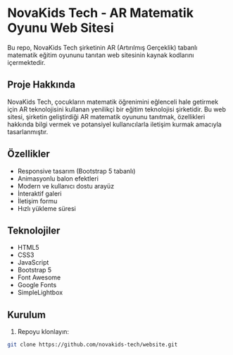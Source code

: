 # NovaKids Tech - AR Matematik Oyunu Web Sitesi

Bu repo, NovaKids Tech şirketinin AR (Artırılmış Gerçeklik) tabanlı matematik eğitim oyununu tanıtan web sitesinin kaynak kodlarını içermektedir.

## Proje Hakkında

NovaKids Tech, çocukların matematik öğrenimini eğlenceli hale getirmek için AR teknolojisini kullanan yenilikçi bir eğitim teknolojisi şirketidir. Bu web sitesi, şirketin geliştirdiği AR matematik oyununu tanıtmak, özellikleri hakkında bilgi vermek ve potansiyel kullanıcılarla iletişim kurmak amacıyla tasarlanmıştır.

## Özellikler

- Responsive tasarım (Bootstrap 5 tabanlı)
- Animasyonlu balon efektleri
- Modern ve kullanıcı dostu arayüz
- İnteraktif galeri
- İletişim formu
- Hızlı yükleme süresi

## Teknolojiler

- HTML5
- CSS3
- JavaScript
- Bootstrap 5
- Font Awesome
- Google Fonts
- SimpleLightbox

## Kurulum

1. Repoyu klonlayın:
```bash
git clone https://github.com/novakids-tech/website.git
